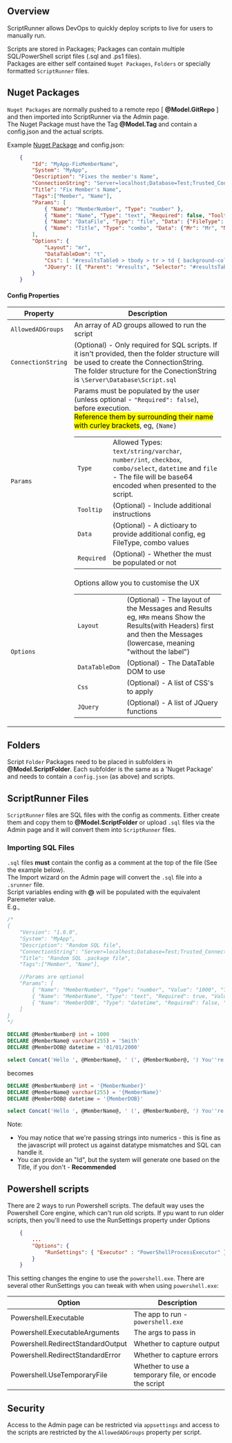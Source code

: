## Overview

ScriptRunner allows DevOps to quickly deploy scripts to live for users to manually run.  

Scripts are stored in Packages; Packages can contain multiple SQL/PowerShell script files (.sql and .ps1 files).  
Packages are either self contained `Nuget Packages`, `Folders` or specially formatted `ScriptRunner` files.

## Nuget Packages

`Nuget Packages` are normally pushed to a remote repo [ **@Model.GitRepo** ] and then imported into ScriptRunner via the Admin page.  
The Nuget Package must have the Tag **@Model.Tag** and contain a config.json and the actual scripts.


Example <a href="/files/MyApp_Fix_Name.1.1.3.nupkg">Nuget Package</a> and config.json:

```json
    {
        "Id": "MyApp-FixMemberName",
        "System": "MyApp",
        "Description": "Fixes the member's Name",
        "ConnectionString": "Server=localhost;Database=Test;Trusted_Connection=True;",
        "Title": "Fix Member's Name",
        "Tags":["Member", "Name"],
        "Params": [
            { "Name": "MemberNumber", "Type": "number" },
            { "Name": "Name", "Type": "text", "Required": false, "Tooltip": "Their new Name" },
            { "Name": "DataFile", "Type": "file", "Data": {"FileType": ".csv"} },
            { "Name": "Title", "Type": "combo", "Data": {"Mr": "Mr", "Mrs": "Mrs", "Dr": "Dr"}, "Required": false }
        ],
        "Options": {
            "Layout": "mr",
            "DataTableDom": "t",
            "Css": [ "#resultsTable0 > tbody > tr > td { background-color: orange; cursor: copy; }" ],
            "JQuery": [{ "Parent": "#results", "Selector": "#resultsTable0 > tbody > tr > td:nth-child(1)", "Event": "click", "Function": "let $text = $(evt.target).text();  window.copyText($text, `${evt.data.script.id} ${$text} Copied!`);" }] 
        }
    }
 ```
 
#### Config Properties

| Property           | Description                                                                                                                                                                                                                                                                                                                                                                                                                                                                                                                                                                                                                                                                                                              |
| ------------------ | ------------------------------------------------------------------------------------------------------------------------------------------------------------------------------------------------------------------------------------------------------------------------------------------------------------------------------------------------------------------------------------------------------------------------------------------------------------------------------------------------------------------------------------------------------------------------------------------------------------------------------------------------------------------------------------------------------------------------ |
| `AllowedADGroups`  | An array of AD groups allowed to run the script                                                                                                                                                                                                                                                                                                                                                                                                                                                                                                                                                                                                                                                                          |
| `ConnectionString` | (Optional) - Only required for SQL scripts. If it isn't provided, then the folder structure will be used to create the ConnectionString.<br />The folder structure for the ConectionString is `\Server\Database\Script.sql`                                                                                                                                                                                                                                                                                                                                                                                                                                                                                              |
| `Params`           | Params must be populated by the user (unless optional - `"Required": false`), before execution.<br /><mark>Reference them by surrounding their name with curley brackets</mark>, eg, `{Name}`<table><tbody><tr><td>`Type`</td><td>Allowed Types: `text/string/varchar`, `number/int`, `checkbox`, `combo/select`, `datetime` and `file` - The file will be base64 encoded when presented to the script.</td></tr><tr><td>`Tooltip`</td><td>(Optional) - Include additional instructions</td></tr><tr><td>`Data`</td><td>(Optional) - A dictioary to provide additional config, eg FileType, combo values</td></tr><tr><td>`Required`</td><td>(Optional) - Whether the must be populated or not</td></tr></tbody></table> |
| `Options`          | Options allow you to customise the UX<br /><table><tbody><tr><td>`Layout`</td><td>(Optional) - The layout of the Messages and Results<br />eg, `HRm` means Show the Results(with Headers) first and then the Messages (lowercase, meaning "without the label")</td></tr><tr><td>`DataTableDom`</td><td>(Optional) - The DataTable DOM to use</td></tr><tr><td>`Css`</td><td>(Optional) - A list of CSS's to apply</td></tr><tr><td>`JQuery`</td><td>(Optional) - A list of JQuery functions</td></tr></tbody></table>                                                                                                                                                                                                    |

## Folders

Script `Folder` Packages need to be placed in subfolders in **@Model.ScriptFolder**.  Each subfolder is the same as a 'Nuget Package' and needs to contain a `config.json` (as above) and scripts.

## ScriptRunner Files

`ScriptRunner` files are SQL files with the config as comments.  Either create them and copy them to **@Model.ScriptFolder** or upload `.sql` files via the Admin page and it will convert them into `ScriptRunner` files.

### Importing SQL Files

`.sql` files **must** contain the config as a comment at the top of the file (See the example below).  
The Import wizard on the Admin page will convert the `.sql` file into a `.srunner` file.  
Script variables ending with **@** will be populated with the equivalent Paremeter value.  
E.g., 

```sql
/*
{	
	"Version": "1.0.0",
	"System": "MyApp", 
	"Description": "Random SQL file", 
	"ConnectionString": "Server=localhost;Database=Test;Trusted_Connection=True;",
	"Title": "Random SQL .package file", 
	"Tags":["Member", "Name"], 

	//Params are optional
	"Params": [
		{ "Name": "MemberNumber", "Type": "number", "Value": "1000", "Tooltip": "The MemberNumber" }, 
		{ "Name": "MemberName", "Type": "text", "Required": true, "Value": "Smith", "Tooltip": "Their new Name" },
		{ "Name": "MemberDOB", "Type": "datetime", "Required": false, "Value": "01/01/2000" }
	]
}
*/

DECLARE @MemberNumber@ int = 1000 
DECLARE @MemberName@ varchar(255) = 'Smith' 
DECLARE @MemberDOB@ datetime = '01/01/2000'

select Concat('Hello ', @MemberName@, ' (', @MemberNumber@, ') You''re DOB is ', @MemberDOB@)
```

becomes

```sql
DECLARE @MemberNumber@ int = '{MemberNumber}'
DECLARE @MemberName@ varchar(255) = '{MemberName}' 
DECLARE @MemberDOB@ datetime = '{MemberDOB}'

select Concat('Hello ', @MemberName@, ' (', @MemberNumber@, ') You''re DOB is ', @MemberDOB@)
```

Note: 
* You may notice that we're passing strings into numerics - this is fine as the javascript will protect us against datatype mismatches and SQL can handle it.
* You can provide an "Id", but the system will generate one based on the Title, if you don't - **Recommended**

## Powershell scripts 
There are 2 ways to run Powershell scripts.  The default way uses the Powershell Core engine, which can't run old scripts.
If ypu want to run older scripts, then you'll need to use the RunSettings property under Options
```json
    {
        ...
        "Options": {
            "RunSettings": { "Executor" : "PowerShellProcessExecutor" }
        }
    }
```
This setting changes the engine to use the `powershell.exe`.
There are several other RunSettings you can tweak with when using `powershell.exe`:

| Option                            | Description                                           |
| --------------------------------- | ----------------------------------------------------- |
| Powershell.Executable             | The app to run - `powershell.exe`                     |
| Powershell.ExecutableArguments    | The args to pass in                                   |
| Powershell.RedirectStandardOutput | Whether to capture output                             |
| Powershell.RedirectStandardError  | Whether to capture errors                             |
| Powershell.UseTemporaryFile       | Whether to use a temporary file, or encode the script |


## Security
Access to the Admin page can be restricted via `appsettings` and access to the scripts are restricted by the `AllowedADGroups` property per script.
